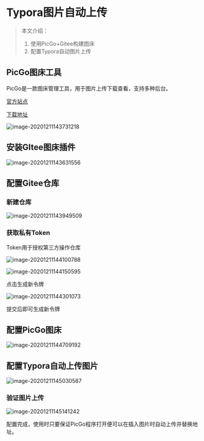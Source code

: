 # Typora图片自动上传

> 本文介绍：
>
> 1. 使用PicGo+Gitee构建图床
> 2. 配置Typora自动图片上传

## PicGo图床工具

PicGo是一款图床管理工具，用于图片上传下载查看，支持多种后台。

[官方站点](https://molunerfinn.com/PicGo/)

[下载地址](https://github.com/Molunerfinn/picgo/releases)

![image-20201211143731218](https://gitee.com/PeterWangYong/blog-image/raw/master/images/image-20201211143731218.png)

## 安装GItee图床插件

![image-20201211143631556](https://gitee.com/PeterWangYong/blog-image/raw/master/images/image-20201211143631556.png)

## 配置Gitee仓库

### 新建仓库

![image-20201211143949509](https://gitee.com/PeterWangYong/blog-image/raw/master/images/image-20201211143949509.png)

### 获取私有Token

Token用于授权第三方操作仓库

![image-20201211144100788](https://gitee.com/PeterWangYong/blog-image/raw/master/images/image-20201211144100788.png)

![image-20201211144150595](https://gitee.com/PeterWangYong/blog-image/raw/master/images/image-20201211144150595.png)

点击生成新令牌

![image-20201211144301073](https://gitee.com/PeterWangYong/blog-image/raw/master/images/image-20201211144301073.png)

提交后即可生成新令牌



## 配置PicGo图床

![image-20201211144709192](https://gitee.com/PeterWangYong/blog-image/raw/master/images/image-20201211144709192.png)



## 配置Typora自动上传图片

![image-20201211145030587](https://gitee.com/PeterWangYong/blog-image/raw/master/images/image-20201211145030587.png)

### 验证图片上传

![image-20201211145141242](https://gitee.com/PeterWangYong/blog-image/raw/master/images/image-20201211145141242.png)

配置完成，使用时只要保证PicGo程序打开便可以在插入图片时自动上传并替换地址。